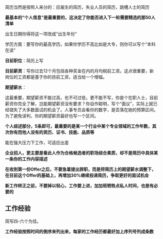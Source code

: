 简历当然是按照人来分的：应届生的简历，失业人员的简历，跳槽人士的简历



**最基本的“个人信息”是最重要的，这决定了你能否进入下一轮需要精选的那50人清单**

出生日期你得将这一项改成“出生年份”

学历方面：要写你的最高学历。如果你学历不高比如是大专，则你可以写个“本科在读”

**目前职位**：简历上写

**目前薪资**：写你过去12个月包括各种奖金在内的月均税前工资。这点很重要，新岗位的工资都是基于你的目前工资，适当给一个增幅。

**期望薪水**：

这最重要，期望薪资不能过高，也不可过低，更不能不写，你是个在职人士，目前薪资你完全了解，岂能期望薪资没有要求？你自作聪明，写个“面议”，实际上就已经错失了大多数面试的机会了。人事专员会看你的数字，是否落在她的预算区间。为了避免误判，你的期望薪资最好也写一个区间。

**个人综述部分，5条即可，最重要的是某一个行业中某个专业领域的工作年数，其次你有而他人没有的资历、证书、技能、品质等**

能在强大压力下工作，可适应出差

**企业招人，更主要是看此人作为合格候选者的职场综合素质，却不是简历中具体某一条你的工作内容描述**



**在收到第一份Offer之后，不要急着提出辞职，而是将简历上的期望薪水调整下，在目前这个Offer的基础上，再增加30%继续投递简历，争取更好的面试机会**



**新工作转正之前，不要掉以轻心，工作要上进，加加班牺牲点私人时间，也是有必要的**

## 工作经验

简写四-六个为佳。

**工作经验按照时间的倒序来列出来，每家的工作经历都最好加上序列号列成条数**

